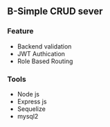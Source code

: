 ## B-Simple CRUD sever 
### Feature 
* Backend validation 
* JWT Authication 
* Role Based Routing
### Tools 
* Node js
* Express js
* Sequelize 
* mysql2
